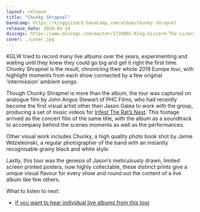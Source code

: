 ```yaml
---
layout: release
title: "Chunky Shrapnel"
bandcamp: https://kinggizzard.bandcamp.com/album/chunky-shrapnel
release_date: 2020-04-24 
discogs: https://www.discogs.com/master/1729802-King-Gizzard-The-Lizard-Wizard-Chunky-Shrapnel
cover: ./cover.jpg
---
```


KGLW tried to record many live albums over the years, experimenting and waiting until they knew they could go big and get it right the first time. Chunky Shrapnel is the result, chronicling their whole 2019 Europe tour, with highlight moments from each show connected by a few original ‘intermission’ ambient songs.

Though Chunky Shrapnel is more than the album, the tour was captured on analogue film by John Angus Stewart of PHC Films, who had recently become the first visual artist other than Jason Galea to work with the group, producing a set of music videos for [Infest The Rat’s Nest](../infest-the-rats-nest). This footage arrived as the concert film of the same title, with the album as a soundtrack to accompany behind the scenes moments as well as the performances.

Other visual work includes Chunky, a high quality photo book shot by Jamie Wdziekonski, a regular photographer of the band with an instantly recognisable grainy black and white style.

Lastly, this tour was the genesis of Jason’s meticulously drawn, limited screen printed posters, now highly collectable, these distinct prints give a unique visual flavour for every show and round out the content of a live album like few others.

What to listen to next:

*   [If you want to hear individual live albums from this tour](../live-in-paris-2019)
